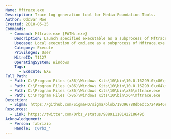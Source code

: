 ```yaml
---
Name: Mftrace.exe
Description: Trace log generation tool for Media Foundation Tools.
Author: Oddvar Moe
Created: 2018-05-25
Commands:
  - Command: Mftrace.exe {PATH:.exe}
    Description: Launch specified executable as a subprocess of Mftrace.exe.
    Usecase: Local execution of cmd.exe as a subprocess of Mftrace.exe.
    Category: Execute
    Privileges: User
    MitreID: T1127
    OperatingSystem: Windows
    Tags:
      - Execute: EXE
Full_Path:
  - Path: C:\Program Files (x86)\Windows Kits\10\bin\10.0.16299.0\x86\mftrace.exe
  - Path: C:\Program Files (x86)\Windows Kits\10\bin\10.0.16299.0\x64\mftrace.exe
  - Path: C:\Program Files (x86)\Windows Kits\10\bin\x86\mftrace.exe
  - Path: C:\Program Files (x86)\Windows Kits\10\bin\x64\mftrace.exe
Detection:
  - Sigma: https://github.com/SigmaHQ/sigma/blob/19396788dbedc57249a46efed2bb1927abc376d4/rules/windows/process_creation/proc_creation_win_lolbin_mftrace.yml
Resources:
  - Link: https://twitter.com/0rbz_/status/988911181422186496
Acknowledgement:
  - Person: fabrizio
    Handle: '@0rbz_'
---
```

